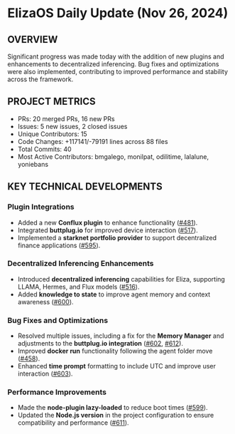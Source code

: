 # ElizaOS Daily Update (Nov 26, 2024)

## OVERVIEW 
Significant progress was made today with the addition of new plugins and enhancements to decentralized inferencing. Bug fixes and optimizations were also implemented, contributing to improved performance and stability across the framework.

## PROJECT METRICS
- PRs: 20 merged PRs, 16 new PRs
- Issues: 5 new issues, 2 closed issues
- Unique Contributors: 15
- Code Changes: +117141/-79191 lines across 88 files
- Total Commits: 40
- Most Active Contributors: bmgalego, monilpat, odilitime, lalalune, yoniebans

## KEY TECHNICAL DEVELOPMENTS

### Plugin Integrations
- Added a new **Conflux plugin** to enhance functionality ([#481](https://github.com/elizaos/eliza/pull/481)).
- Integrated **buttplug.io** for improved device interaction ([#517](https://github.com/elizaos/eliza/pull/517)).
- Implemented a **starknet portfolio provider** to support decentralized finance applications ([#595](https://github.com/elizaos/eliza/pull/595)).

### Decentralized Inferencing Enhancements
- Introduced **decentralized inferencing** capabilities for Eliza, supporting LLAMA, Hermes, and Flux models ([#516](https://github.com/elizaos/eliza/pull/516)).
- Added **knowledge to state** to improve agent memory and context awareness ([#600](https://github.com/elizaos/eliza/pull/600)).

### Bug Fixes and Optimizations
- Resolved multiple issues, including a fix for the **Memory Manager** and adjustments to the **buttplug.io integration** ([#602](https://github.com/elizaos/eliza/pull/602), [#612](https://github.com/elizaos/eliza/pull/612)).
- Improved **docker run** functionality following the agent folder move ([#458](https://github.com/elizaos/eliza/pull/458)).
- Enhanced **time prompt** formatting to include UTC and improve user interaction ([#603](https://github.com/elizaos/eliza/pull/603)).

### Performance Improvements
- Made the **node-plugin lazy-loaded** to reduce boot times ([#599](https://github.com/elizaos/eliza/pull/599)).
- Updated the **Node.js version** in the project configuration to ensure compatibility and performance ([#611](https://github.com/elizaos/eliza/pull/611)).